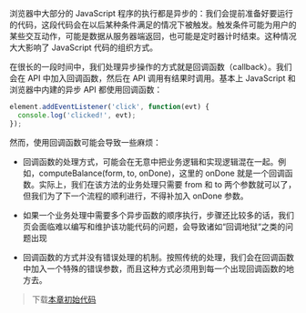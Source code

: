 浏览器中大部分的 JavaScript 程序的执行都是异步的：我们会提前准备好要运行的代码，这段代码会在以后某种条件满足的情况下被触发。触发条件可能为用户的某些交互动作，可能是数据从服务器端返回，也可能是定时器计时结束。这种情况大大影响了 JavaScript 代码的组织方式。

在很长的一段时间中，我们处理异步操作的方式就是回调函数（callback）。我们会在 API 中加入回调函数，然后在 API 调用有结果时调用。基本上 JavaScript 和浏览器中内建的异步 API 都使用回调函数：

```js
element.addEventListener('click', function(evt) {
  console.log('clicked!', evt);
});
```

然而，使用回调函数可能会导致一些麻烦：

* 回调函数的处理方式，可能会在无意中把业务逻辑和实现逻辑混在一起。例如，computeBalance\(form, to, onDone\)，这里的 onDone 就是一个回调函数。实际上，我们在该方法的业务处理只需要 from 和 to 两个参数就可以了，但我们为了下一个流程的顺利进行，不得补加入 onDone 参数。

* 如果一个业务处理中需要多个异步函数的顺序执行，步骤还比较多的话，我们页会面临难以编写和维护该功能代码的问题，会导致诸如“回调地狱“之类的问题出现

* 回调函数的方式并没有错误处理的机制。按照传统的处理，我们会在回调函数中加入一个特殊的错误参数，而且这种方式必须用到每一个出现回调函数的地方去。

> 下载[本章初始代码](https://github.com/teropa/build-your-own-angularjs/releases/tag/chapter13-high-level-dependency-injection-features)



